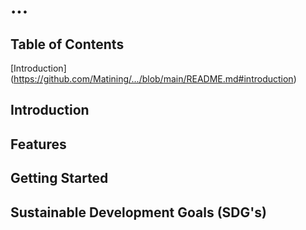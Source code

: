 # ...

## Table of Contents
[Introduction] (https://github.com/Matining/.../blob/main/README.md#introduction)

## Introduction

## Features

## Getting Started

## Sustainable Development Goals (SDG's)
